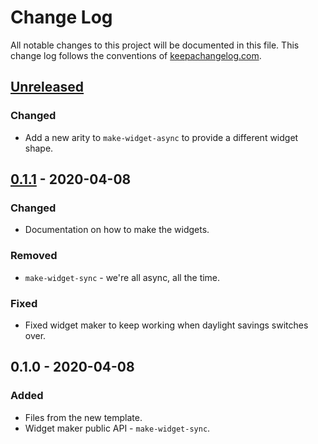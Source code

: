 # Change Log
All notable changes to this project will be documented in this file. This change log follows the conventions of [keepachangelog.com](http://keepachangelog.com/).

## [Unreleased]
### Changed
- Add a new arity to `make-widget-async` to provide a different widget shape.

## [0.1.1] - 2020-04-08
### Changed
- Documentation on how to make the widgets.

### Removed
- `make-widget-sync` - we're all async, all the time.

### Fixed
- Fixed widget maker to keep working when daylight savings switches over.

## 0.1.0 - 2020-04-08
### Added
- Files from the new template.
- Widget maker public API - `make-widget-sync`.

[Unreleased]: https://github.com/your-name/learn/compare/0.1.1...HEAD
[0.1.1]: https://github.com/your-name/learn/compare/0.1.0...0.1.1
